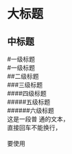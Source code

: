 大标题  
====  
中标题  
-------

#一级标题  
#一级标题  
##二级标题  
###三级标题  
####四级标题  
#####五级标题  
######六级标题  
这是一段普
通的文本，  
直接回车不能换行，<br>  
要使用<br>  
